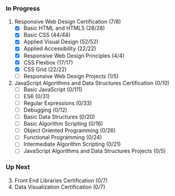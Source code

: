 ### In Progress

1. Responsive Web Design Certification (7/8)
   - [x] Basic HTML and HTML5 (28/28)
   - [x] Basic CSS (44/44)
   - [x] Applied Visual Design (52/52)
   - [x] Applied Accessibility (22/22)
   - [x] Responsive Web Design Principles (4/4)
   - [x] CSS Flexbox (17/17)
   - [x] CSS Grid (22/22)
   - [ ] Responsive Web Design Projects (1/5)

2. JavaScript Algorithms and Data Structures Certification (0/10)
   - [ ] Basic JavaScript (0/111)
   - [ ] ES6 (0/31)
   - [ ] Regular Expressions (0/33)
   - [ ] Debugging (0/12)
   - [ ] Basic Data Structures (0/20)
   - [ ] Basic Algorithm Scripting (0/16)
   - [ ] Object Oriented Programming (0/26)
   - [ ] Functional Programming (0/24)
   - [ ] Intermediate Algorithm Scripting (0/21)
   - [ ] JavaScript Algorithms and Data Structures Projects (0/5)

### Up Next

3. Front End Libraries Certification (0/7)
4. Data Visualization Certification (0/7)